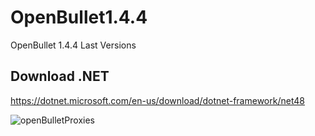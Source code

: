 # OpenBullet1.4.4
OpenBullet 1.4.4 Last Versions

## Download .NET
https://dotnet.microsoft.com/en-us/download/dotnet-framework/net48


![openBulletProxies](https://user-images.githubusercontent.com/106864876/190399740-3a9fe0f3-4c47-4e8c-9255-c8280d1a1d77.png)
